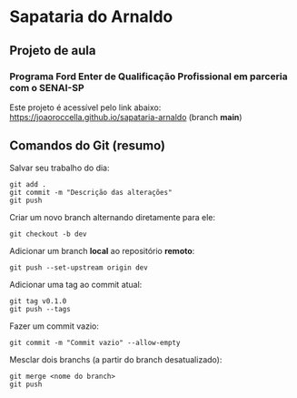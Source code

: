 # Sapataria do Arnaldo
## Projeto de aula
### Programa Ford Enter de Qualificação Profissional em parceria com o SENAI-SP

Este projeto é acessível pelo link abaixo:
https://joaoroccella.github.io/sapataria-arnaldo (branch **main**)

## Comandos do Git (resumo)

Salvar seu trabalho do dia:
```
git add .
git commit -m "Descrição das alterações"
git push
```

Criar um novo branch alternando diretamente para ele:
```
git checkout -b dev
``` 

Adicionar um branch **local** ao repositório **remoto**:
```
git push --set-upstream origin dev
```

Adicionar uma tag ao commit atual:
```
git tag v0.1.0
git push --tags
```

Fazer um commit vazio:
```
git commit -m "Commit vazio" --allow-empty
```

Mesclar dois branchs (a partir do branch desatualizado):
```
git merge <nome do branch>
git push
```